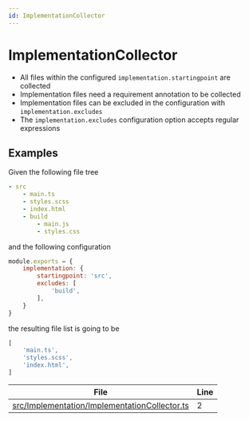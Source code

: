 ```yaml
---
id: ImplementationCollector
---
```


# ImplementationCollector

-   All files within the configured `implementation.startingpoint` are collected
-   Implementation files need a requirement annotation to be collected
-   Implementation files can be excluded in the configuration with `implementation.excludes`
-   The `implementation.excludes` configuration option accepts regular expressions

## Examples

Given the following file tree

```yaml
- src
    - main.ts
    - styles.scss
    - index.html
    - build
        - main.js
        - styles.css
```

and the following configuration

```js
module.exports = {
    implementation: {
        startingpoint: 'src',
        excludes: [
            'build',
        ],
    }
}
```

the resulting file list is going to be

```js
[
    'main.ts',
    'styles.scss',
    'index.html',
]
```

<div class="tracey">

| File                                                                                                    | Line |
| ------------------------------------------------------------------------------------------------------- | ---- |
| [src/Implementation/ImplementationCollector.ts](../../src/Implementation/ImplementationCollector.ts#L2) | 2    |

</div>
